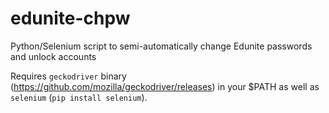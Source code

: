 # edunite-chpw
Python/Selenium script to semi-automatically change Edunite passwords and unlock accounts

Requires `geckodriver` binary (https://github.com/mozilla/geckodriver/releases) in your $PATH as well as `selenium` (`pip install selenium`).
